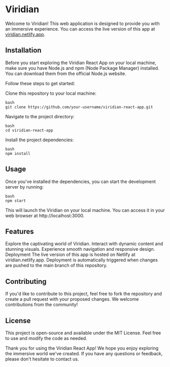 # Viridian
Welcome to Viridian! This web application is designed to provide you with an immersive experience. You can access the live version of this app at [viridian.netlify.app](https://viridian.netlify.app/).

## Installation
Before you start exploring the Viridian React App on your local machine, make sure you have Node.js and npm (Node Package Manager) installed. You can download them from the official Node.js website.

Follow these steps to get started:

Clone this repository to your local machine:
```
bash
git clone https://github.com/your-username/viridian-react-app.git
```
Navigate to the project directory:
```
bash
cd viridian-react-app
```
Install the project dependencies:
```
bash
npm install
```
## Usage
Once you've installed the dependencies, you can start the development server by running:

```
bash
npm start
```

This will launch the Viridian on your local machine. You can access it in your web browser at http://localhost:3000.

## Features
Explore the captivating world of Viridian.
Interact with dynamic content and stunning visuals.
Experience smooth navigation and responsive design.
Deployment
The live version of this app is hosted on Netlify at viridian.netlify.app. Deployment is automatically triggered when changes are pushed to the main branch of this repository.

## Contributing
If you'd like to contribute to this project, feel free to fork the repository and create a pull request with your proposed changes. We welcome contributions from the community!

## License
This project is open-source and available under the MIT License. Feel free to use and modify the code as needed.

Thank you for using the Viridian React App! We hope you enjoy exploring the immersive world we've created. If you have any questions or feedback, please don't hesitate to contact us.
